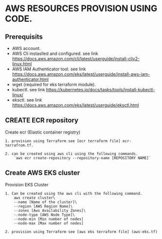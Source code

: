 
# AWS RESOURCES PROVISION USING CODE.


## Prerequisits
 * AWS account.
 * AWS Cli instaslled and configured. see link https://docs.aws.amazon.com/cli/latest/userguide/install-cliv2-linux.html
 * AWS IAM Authenticator tool. see link https://docs.aws.amazon.com/eks/latest/userguide/install-aws-iam-authenticator.html
 * wget (required for eks terraform module). 
 * kubectl. see link https://kubernetes.io/docs/tasks/tools/install-kubectl-linux/
 * eksctl. see link https://docs.aws.amazon.com/eks/latest/userguide/eksctl.html



## CREATE ECR repository

Create ecr (Elastic container registry)
    
    1. provision using Terraform see [ecr terraform file] ecr-terrafrom.tf.
    
    2. can be created using aws cli using the following commands.
        `aws ecr create-repository --repository-name [REPOSITORY NAME]`


## Create AWS EKS cluster
Provision EKS Cluster
    
    1. Can be created using the aws cli with the following command.
        aws create cluster\
        --name [Name of the cluster]\
        --region [AWS Region Name]\
        --zones [Aws Availability Zones]\
        --node-type [AWS Node Type]\
        --node-min [Min number of nodes]
        --node-max [Max number of nodes]
    
    2. provision using Terraform see [aws eks terraform file] (aws-eks.tf)
